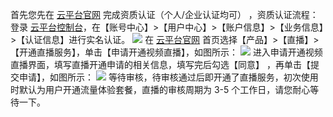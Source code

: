 首先您先在 [云平台官网](http://tcecqpoc.fsphere.cn/) 完成资质认证（个人/企业认证均可） ，资质认证流程：登录 [云平台控制台](http://console.tcecqpoc.fsphere.cn/)，在【账号中心】>【用户中心】>【账户信息】>【业务信息】>【认证信息】进行实名认证。
![](http://imgcache.tcecqpoc.fsphere.cn/image/mc.qcloudimg.com/static/img/abc486e40f6b54f6f1d010d77d4d8e71/image.png)
在 [云平台官网](http://tcecqpoc.fsphere.cn/) 首页选择【产品】>【直播】>【开通直播服务】，单击【申请开通视频直播】，如图所示：
![](http://imgcache.tcecqpoc.fsphere.cn/image/mc.qcloudimg.com/static/img/bf9dc88747ad5abdcf39c391fb27aa8c/image.png)
进入申请开通视频直播界面，填写直播开通申请的相关信息，填写完后勾选【同意】 ，再单击【提交申请】，如图所示：
![](http://imgcache.tcecqpoc.fsphere.cn/image/mc.qcloudimg.com/static/img/e489bfa96542de8986235e13f6dc3c7f/image.png)
等待审核，待审核通过后即开通了直播服务，初次使用时默认为用户开通流量体验套餐，直播的审核周期为 3-5 个工作日，请您耐心等待一下。